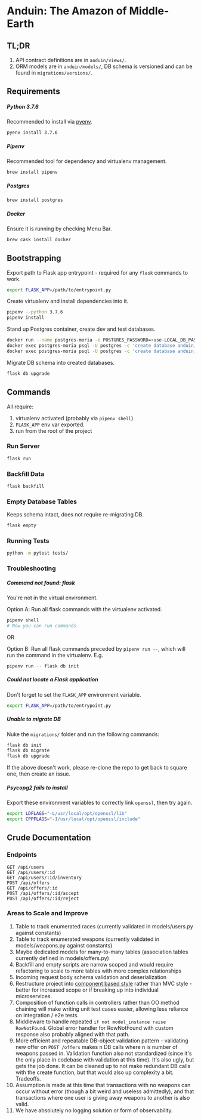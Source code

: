 # Anduin: The Amazon of Middle-Earth

## TL;DR
1. API contract definitions are in `anduin/views/`.
2. ORM models are in `anduin/models/`, DB schema is versioned and can be found in `migrations/versions/`.

## Requirements

##### Python 3.7.6
Recommended to install via [pyenv](https://github.com/pyenv/pyenv).
```bash
pyenv install 3.7.6
```

##### Pipenv
Recommended tool for dependency and virtualenv management.
```bash
brew install pipenv
```

##### Postgres
```bash
brew install postgres
```

##### Docker
Ensure it is running by checking Menu Bar.
```bash
brew cask install docker
```

## Bootstrapping

Export path to Flask app entrypoint - required for any `flask` commands to work.
```bash
export FLASK_APP=/path/to/entrypoint.py
```

Create virtualenv and install dependencies into it.
```bash
pipenv --python 3.7.6
pipenv install
```

Stand up Postgres container, create dev and test databases.
```bash
docker run --name postgres-moria -e POSTGRES_PASSWORD=<use-LOCAL_DB_PASSWORD-from-config.py> -p 5432:5432 -d postgres
docker exec postgres-moria psql -U postgres -c 'create database anduin_dev;'
docker exec postgres-moria psql -U postgres -c 'create database anduin_test;'
```

Migrate DB schema into created databases.
```bash
flask db upgrade
```

## Commands
All require:
1. virtualenv activated (probably via `pipenv shell`)
2. `FLASK_APP` env var exported.
3. run from the root of the project

### Run Server
```bash
flask run
```

### Backfill Data
```bash
flask backfill
```

### Empty Database Tables
Keeps schema intact, does not require re-migrating DB.
```bash
flask empty
```

### Running Tests

```bash
python -m pytest tests/
```


### Troubleshooting

##### Command not found: flask
You're not in the virtual environment.

Option A: Run all flask commands with the virtualenv activated.
```bash
pipenv shell
# Now you can run commands
```

OR

Option B: Run all flask commands preceded by `pipenv run --`, which will run the command in the virtualenv. E.g.
```bash
pipenv run -- flask db init
```

##### Could not locate a Flask application
Don't forget to set the `FLASK_APP` environment variable.
```bash
export FLASK_APP=/path/to/entrypoint.py
```

##### Unable to migrate DB
Nuke the `migrations/` folder and run the following commands:
```bash
flask db init
flask db migrate
flask db upgrade
```

If the above doesn't work, please re-clone the repo to get back to square one, then create an issue.

##### Psycopg2 fails to install
Export these environment variables to correctly link `openssl`, then try again.
```bash
export LDFLAGS="-L/usr/local/opt/openssl/lib"
export CPPFLAGS="-I/usr/local/opt/openssl/include"
```

## Crude Documentation

### Endpoints
```
GET /api/users
GET /api/users/:id
GET /api/users/:id/inventory
POST /api/offers
GET /api/offers/:id
POST /api/offers/:id/accept
POST /api/offers/:id/reject
```

### Areas to Scale and Improve
1. Table to track enumerated races (currently validated in models/users.py against constants)
2. Table to track enumerated weapons (currently validated in models/weapons.py against constants)
3. Maybe dedicated models for many-to-many tables (association tables currently defined in models/offers.py)
4. Backfill and empty scripts are narrow scoped and would require refactoring to scale to more tables with more complex relationships
5. Incoming request body schema validation and deserialization
6. Restructure project into [component based style](https://github.com/goldbergyoni/nodebestpractices/blob/master/sections/projectstructre/breakintcomponents.md) rather than MVC style - better for increased scope or if breaking up into individual microservices.
7. Composition of function calls in controllers rather than OO method chaining will make writing unit test cases easier, allowing less reliance on integration / e2e tests.
8. Middleware to handle repeated `if not model_instance raise RowNotFound`. Global error handler for RowNotFound with custom response also probably aligned with that path.
9. More efficient and repeatable DB-object validation pattern - validating new offer on `POST /offers` makes n DB calls where n is number of weapons passed in. Validation function also not standardized (since it's the only place in codebase with validation at this time). It's also ugly, but gets the job done. It can be cleaned up to not make redundant DB calls with the create function, but that would also up complexity a bit. Tradeoffs.
10. Assumption is made at this time that transactions with no weapons can occur without error (though a bit weird and useless admittedly), and that transactions where one user is giving away weapons to another is also valid.
11. We have absolutely no logging solution or form of observability.


